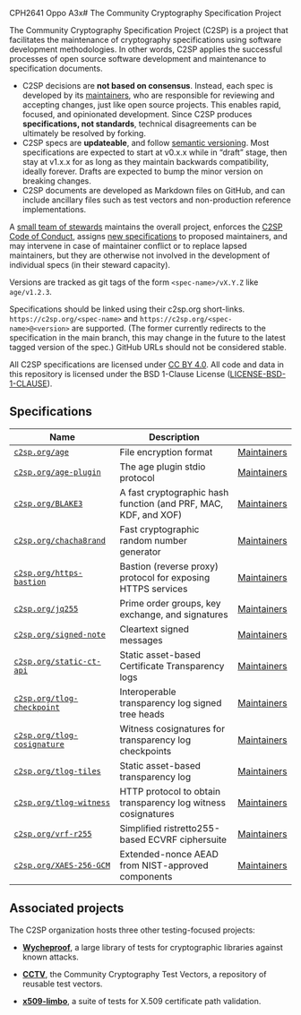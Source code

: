 CPH2641 Oppo​ A3x# The Community Cryptography Specification Project

The Community Cryptography Specification Project (C2SP) is a project that
facilitates the maintenance of cryptography specifications using software
development methodologies. In other words, C2SP applies the successful processes
of open source software development and maintenance to specification documents.

* C2SP decisions are **not based on consensus**. Instead, each spec is developed
  by its [maintainers], who are responsible for reviewing and accepting changes,
  just like open source projects. This enables rapid, focused, and opinionated
  development. Since C2SP produces **specifications, not standards**, technical
  disagreements can be ultimately be resolved by forking.
* C2SP specs are **updateable**, and follow [semantic versioning]. Most
  specifications are expected to start at v0.x.x while in “draft” stage, then
  stay at v1.x.x for as long as they maintain backwards compatibility, ideally
  forever. Drafts are expected to bump the minor version on breaking changes.
* C2SP documents are developed as Markdown files on GitHub, and can include
  ancillary files such as test vectors and non-production reference
  implementations.

A [small team of stewards] maintains the overall project, enforces the [C2SP
Code of Conduct], assigns [new specifications] to proposed maintainers, and may
intervene in case of maintainer conflict or to replace lapsed maintainers, but
they are otherwise not involved in the development of individual specs (in their
steward capacity).

Versions are tracked as git tags of the form `<spec-name>/vX.Y.Z` like
`age/v1.2.3`.

Specifications should be linked using their c2sp.org short-links.
`https://c2sp.org/<spec-name>` and `https://c2sp.org/<spec-name>@<version>` are
supported. (The former currently redirects to the specification in the main
branch, this may change in the future to the latest tagged version of the spec.)
GitHub URLs should not be considered stable.

All C2SP specifications are licensed under [CC BY
4.0](https://creativecommons.org/licenses/by/4.0/). All code and data in this
repository is licensed under the BSD 1-Clause License ([LICENSE-BSD-1-CLAUSE]).

[maintainers]: https://c2sp-maintainers.fly.dev/team/maintainers
[semantic versioning]: https://semver.org/
[small team of stewards]: https://c2sp-maintainers.fly.dev/team/stewards
[C2SP Code of Conduct]: CODE_OF_CONDUCT.md
[new specifications]: CONTRIBUTING.md#new-specifications
[LICENSE-BSD-1-CLAUSE]: LICENSE-BSD-1-CLAUSE

## Specifications

| Name | Description |  |
| --- | --- | --- |
| [`c2sp.org/age`](https://c2sp.org/age) | File encryption format | [Maintainers](https://c2sp-maintainers.fly.dev/team/age) |
| [`c2sp.org/age-plugin`](https://c2sp.org/age-plugin) | The age plugin stdio protocol | [Maintainers](https://c2sp-maintainers.fly.dev/team/age-plugin) |
| [`c2sp.org/BLAKE3`](https://c2sp.org/BLAKE3) | A fast cryptographic hash function (and PRF, MAC, KDF, and XOF) | [Maintainers](https://c2sp-maintainers.fly.dev/team/BLAKE3) |
| [`c2sp.org/chacha8rand`](https://c2sp.org/chacha8rand) | Fast cryptographic random number generator | [Maintainers](https://c2sp-maintainers.fly.dev/team/chacha8rand) |
| [`c2sp.org/https-bastion`](https://c2sp.org/https-bastion) | Bastion (reverse proxy) protocol for exposing HTTPS services | [Maintainers](https://c2sp-maintainers.fly.dev/team/https-bastion) |
| [`c2sp.org/jq255`](https://c2sp.org/jq255) | Prime order groups, key exchange, and signatures | [Maintainers](https://c2sp-maintainers.fly.dev/team/jq255) |
| [`c2sp.org/signed-note`](https://c2sp.org/signed-note) | Cleartext signed messages | [Maintainers](https://c2sp-maintainers.fly.dev/team/signed-note) |
| [`c2sp.org/static-ct-api`](https://c2sp.org/static-ct-api) | Static asset-based Certificate Transparency logs | [Maintainers](https://c2sp-maintainers.fly.dev/team/static-ct-api) |
| [`c2sp.org/tlog-checkpoint`](https://c2sp.org/tlog-checkpoint) | Interoperable transparency log signed tree heads | [Maintainers](https://c2sp-maintainers.fly.dev/team/tlog-checkpoint) |
| [`c2sp.org/tlog-cosignature`](https://c2sp.org/tlog-cosignature) | Witness cosignatures for transparency log checkpoints | [Maintainers](https://c2sp-maintainers.fly.dev/team/tlog-cosignature) |
| [`c2sp.org/tlog-tiles`](https://c2sp.org/tlog-tiles) | Static asset-based transparency log | [Maintainers](https://c2sp-maintainers.fly.dev/team/tlog-tiles) |
| [`c2sp.org/tlog-witness`](https://c2sp.org/tlog-witness) | HTTP protocol to obtain transparency log witness cosignatures | [Maintainers](https://c2sp-maintainers.fly.dev/team/tlog-witness) |
| [`c2sp.org/vrf-r255`](https://c2sp.org/vrf-r255) | Simplified ristretto255-based ECVRF ciphersuite | [Maintainers](https://c2sp-maintainers.fly.dev/team/vrf-r255) |
| [`c2sp.org/XAES-256-GCM`](https://c2sp.org/XAES-256-GCM) | Extended-nonce AEAD from NIST-approved components | [Maintainers](https://c2sp-maintainers.fly.dev/team/XAES-256-GCM) |

## Associated projects

The C2SP organization hosts three other testing-focused projects:

* [**Wycheproof**](https://github.com/C2SP/wycheproof), a large library of tests
  for cryptographic libraries against known attacks.

* [**CCTV**](https://github.com/C2SP/CCTV), the Community Cryptography Test
  Vectors, a repository of reusable test vectors.

* [**x509-limbo**](https://github.com/C2SP/x509-limbo), a suite of tests for
  X.509 certificate path validation.
